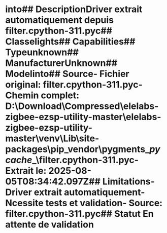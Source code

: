 # into##  DescriptionDriver extrait automatiquement depuis filter.cpython-311.pyc##  Classelights##  Capabilities##  Typeunknown##  ManufacturerUnknown##  Modelinto##  Source- **Fichier original**: filter.cpython-311.pyc- **Chemin complet**: D:\Download\Compressed\elelabs-zigbee-ezsp-utility-master\elelabs-zigbee-ezsp-utility-master\venv\Lib\site-packages\pip\_vendor\pygments\__pycache__\filter.cpython-311.pyc- **Extrait le**: 2025-08-05T08:34:42.097Z##  Limitations- Driver extrait automatiquement- Ncessite tests et validation- Source: filter.cpython-311.pyc##  Statut En attente de validation